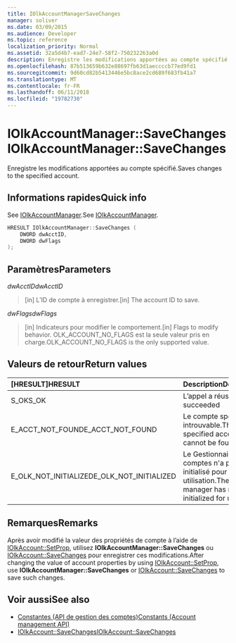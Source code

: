 ```yaml
---
title: IOlkAccountManagerSaveChanges
manager: soliver
ms.date: 03/09/2015
ms.audience: Developer
ms.topic: reference
localization_priority: Normal
ms.assetid: 32a5d4b7-ead7-24e7-58f2-750232263a0d
description: Enregistre les modifications apportées au compte spécifié.
ms.openlocfilehash: 87b513659b632e88697fb63d1aeccccb77ed9fd1
ms.sourcegitcommit: 9d60cd82b5413446e5bc8ace2cd689f683fb41a7
ms.translationtype: MT
ms.contentlocale: fr-FR
ms.lasthandoff: 06/11/2018
ms.locfileid: "19782730"
---
```

# <a name="iolkaccountmanagersavechanges"></a><span data-ttu-id="f902d-103">IOlkAccountManager::SaveChanges</span><span class="sxs-lookup"><span data-stu-id="f902d-103">IOlkAccountManager::SaveChanges</span></span>

<span data-ttu-id="f902d-104">Enregistre les modifications apportées au compte spécifié.</span><span class="sxs-lookup"><span data-stu-id="f902d-104">Saves changes to the specified account.</span></span>
  
## <a name="quick-info"></a><span data-ttu-id="f902d-105">Informations rapides</span><span class="sxs-lookup"><span data-stu-id="f902d-105">Quick info</span></span>

<span data-ttu-id="f902d-106">See [IOlkAccountManager](iolkaccountmanager.md).</span><span class="sxs-lookup"><span data-stu-id="f902d-106">See [IOlkAccountManager](iolkaccountmanager.md).</span></span>
  
```cpp
HRESULT IOlkAccountManager::SaveChanges (  
    DWORD dwAcctID, 
    DWORD dwFlags 
); 
```

## <a name="parameters"></a><span data-ttu-id="f902d-107">Paramètres</span><span class="sxs-lookup"><span data-stu-id="f902d-107">Parameters</span></span>

<span data-ttu-id="f902d-108">_dwAcctID_</span><span class="sxs-lookup"><span data-stu-id="f902d-108">_dwAcctID_</span></span>
  
> <span data-ttu-id="f902d-109">[in] L’ID de compte à enregistrer.</span><span class="sxs-lookup"><span data-stu-id="f902d-109">[in] The account ID to save.</span></span> 
    
<span data-ttu-id="f902d-110">_dwFlags_</span><span class="sxs-lookup"><span data-stu-id="f902d-110">_dwFlags_</span></span>
  
> <span data-ttu-id="f902d-111">[in] Indicateurs pour modifier le comportement.</span><span class="sxs-lookup"><span data-stu-id="f902d-111">[in] Flags to modify behavior.</span></span> <span data-ttu-id="f902d-112">OLK_ACCOUNT_NO_FLAGS est la seule valeur pris en charge.</span><span class="sxs-lookup"><span data-stu-id="f902d-112">OLK_ACCOUNT_NO_FLAGS is the only supported value.</span></span>
    
## <a name="return-values"></a><span data-ttu-id="f902d-113">Valeurs de retour</span><span class="sxs-lookup"><span data-stu-id="f902d-113">Return values</span></span>

|<span data-ttu-id="f902d-114">**[HRESULT]**</span><span class="sxs-lookup"><span data-stu-id="f902d-114">**HRESULT**</span></span>|<span data-ttu-id="f902d-115">**Description**</span><span class="sxs-lookup"><span data-stu-id="f902d-115">**Description**</span></span>|
|:-----|:-----|
|<span data-ttu-id="f902d-116">S_OK</span><span class="sxs-lookup"><span data-stu-id="f902d-116">S_OK</span></span>  <br/> |<span data-ttu-id="f902d-117">L’appel a réussi</span><span class="sxs-lookup"><span data-stu-id="f902d-117">The call succeeded</span></span>  <br/> |
|<span data-ttu-id="f902d-118">E_ACCT_NOT_FOUND</span><span class="sxs-lookup"><span data-stu-id="f902d-118">E_ACCT_NOT_FOUND</span></span>  <br/> |<span data-ttu-id="f902d-119">Le compte spécifié est introuvable.</span><span class="sxs-lookup"><span data-stu-id="f902d-119">The specified account cannot be found.</span></span>  <br/> |
|<span data-ttu-id="f902d-120">E_OLK_NOT_INITIALIZED</span><span class="sxs-lookup"><span data-stu-id="f902d-120">E_OLK_NOT_INITIALIZED</span></span>  <br/> |<span data-ttu-id="f902d-121">Le Gestionnaire de comptes n'a pas été initialisé pour une utilisation.</span><span class="sxs-lookup"><span data-stu-id="f902d-121">The account manager has not been initialized for use.</span></span>  <br/> |
   
## <a name="remarks"></a><span data-ttu-id="f902d-122">Remarques</span><span class="sxs-lookup"><span data-stu-id="f902d-122">Remarks</span></span>

<span data-ttu-id="f902d-123">Après avoir modifié la valeur des propriétés de compte à l’aide de [IOlkAccount::SetProp](iolkaccount-setprop.md), utilisez **IOlkAccountManager::SaveChanges** ou [IOlkAccount::SaveChanges](iolkaccount-savechanges.md) pour enregistrer ces modifications.</span><span class="sxs-lookup"><span data-stu-id="f902d-123">After changing the value of account properties by using [IOlkAccount::SetProp](iolkaccount-setprop.md), use **IOlkAccountManager::SaveChanges** or [IOlkAccount::SaveChanges](iolkaccount-savechanges.md) to save such changes.</span></span> 
  
## <a name="see-also"></a><span data-ttu-id="f902d-124">Voir aussi</span><span class="sxs-lookup"><span data-stu-id="f902d-124">See also</span></span>

- [<span data-ttu-id="f902d-125">Constantes (API de gestion des comptes)</span><span class="sxs-lookup"><span data-stu-id="f902d-125">Constants (Account management API)</span></span>](constants-account-management-api.md) 
- [<span data-ttu-id="f902d-126">IOlkAccount::SaveChanges</span><span class="sxs-lookup"><span data-stu-id="f902d-126">IOlkAccount::SaveChanges</span></span>](iolkaccount-savechanges.md)

